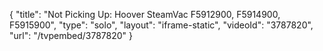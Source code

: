 {
    "title": "Not Picking Up: Hoover SteamVac F5912900, F5914900, F5915900",
    "type": "solo",
    "layout": "iframe-static",
    "videoId": "3787820",
    "url": "\/tvpembed\/3787820"
}
